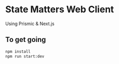 # State Matters Web Client

Using Prismic & Next.js

## To get going

```bash
npm install
npm run start:dev
```
